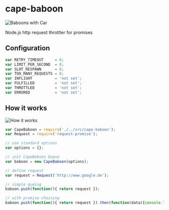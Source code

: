 # cape-baboon
![Baboons with Car](http://i.dailymail.co.uk/i/pix/2009/07/20/article-1200917-05C68C79000005DC-619_634x399.jpg)

Node.js http request throttler for promises

## Configuration
```javascript
var RETRY_TIMEOUT     = 0;
var LIMIT_PER_SECOND  = 0;
var SLOT_RESPAWN      = 0;
var TOO_MANY_REQUESTS = 0;
var INFLIGHT          = 'not set';
var FULFILLED         = 'not set';
var THROTTLED         = 'not set';
var ERRORED           = 'not set';
```

## How it works
![How it works](http://i.giphy.com/pFwRzOLfuGHok.gif)

```javascript
var CapeBaboon = require('./../src/cape-baboon');
var Request = require('request-promise');

// use standard options
var options = {};

// init CapeBaboon Queue
var baboon = new CapeBaboon(options);

// define request
var request = Request('http://www.google.de');

// simple queing
baboon.push(function(){ return request });

// with promise chaining
baboon.push(function(){ return request }).then(function(data){console.log(data);});
```

